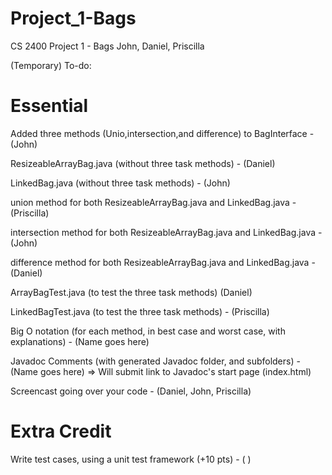 # Project_1-Bags
CS 2400 Project 1 - Bags John, Daniel, Priscilla

(Temporary)
To-do:

# Essential

Added three methods (Unio,intersection,and difference) to BagInterface - (John)

ResizeableArrayBag.java (without three task methods) - (Daniel)

LinkedBag.java (without three task methods) - (John)

union method for both ResizeableArrayBag.java and LinkedBag.java - (Priscilla)

intersection method for both ResizeableArrayBag.java and LinkedBag.java - (John)

difference method for both ResizeableArrayBag.java and LinkedBag.java - (Daniel)

ArrayBagTest.java (to test the three task methods) (Daniel)

LinkedBagTest.java (to test the three task methods) - (Priscilla)

Big O notation (for each method, in best case and worst case, with explanations) - (Name goes here)

Javadoc Comments (with generated Javadoc folder, and subfolders) - (Name goes here)
    => Will submit link to Javadoc's start page (index.html)

Screencast going over your code - (Daniel, John, Priscilla)

# Extra Credit

Write test cases, using a unit test framework (+10 pts) - ( )

